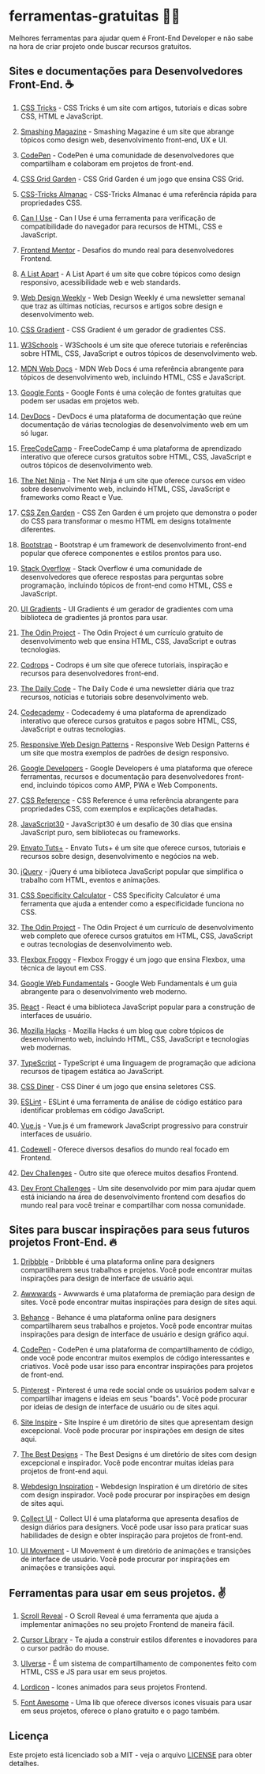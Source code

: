 # ferramentas-gratuitas 🧑‍💻
Melhores ferramentas para ajudar quem é Front-End Developer e não sabe na hora de criar projeto onde buscar recursos gratuitos.

## Sites e documentações para Desenvolvedores Front-End. ☕

1. [CSS Tricks](https://css-tricks.com/) - CSS Tricks é um site com artigos, tutoriais e dicas sobre CSS, HTML e JavaScript.

2. [Smashing Magazine](https://www.smashingmagazine.com/) - Smashing Magazine é um site que abrange tópicos como design web, desenvolvimento front-end, UX e UI.

3. [CodePen](https://codepen.io/) - CodePen é uma comunidade de desenvolvedores que compartilham e colaboram em projetos de front-end.

4. [CSS Grid Garden](https://cssgridgarden.com/) - CSS Grid Garden é um jogo que ensina CSS Grid.

5. [CSS-Tricks Almanac](https://css-tricks.com/almanac/) - CSS-Tricks Almanac é uma referência rápida para propriedades CSS.

6. [Can I Use](https://caniuse.com/) - Can I Use é uma ferramenta para verificação de compatibilidade do navegador para recursos de HTML, CSS e JavaScript.

7. [Frontend Mentor](https://www.frontendmentor.io/challenges) - Desafios do mundo real para desenvolvedores Frontend.

8. [A List Apart](https://alistapart.com/) - A List Apart é um site que cobre tópicos como design responsivo, acessibilidade web e web standards.

9. [Web Design Weekly](https://web-design-weekly.com/) - Web Design Weekly é uma newsletter semanal que traz as últimas notícias, recursos e artigos sobre design e desenvolvimento web.

10. [CSS Gradient](https://cssgradient.io/) - CSS Gradient é um gerador de gradientes CSS.

11. [W3Schools](https://www.w3schools.com/) - W3Schools é um site que oferece tutoriais e referências sobre HTML, CSS, JavaScript e outros tópicos de desenvolvimento web.

12. [MDN Web Docs](https://developer.mozilla.org/en-US/) - MDN Web Docs é uma referência abrangente para tópicos de desenvolvimento web, incluindo HTML, CSS e JavaScript.

13. [Google Fonts](https://fonts.google.com/) - Google Fonts é uma coleção de fontes gratuitas que podem ser usadas em projetos web.

14. [DevDocs](https://devdocs.io/) - DevDocs é uma plataforma de documentação que reúne documentação de várias tecnologias de desenvolvimento web em um só lugar.

15. [FreeCodeCamp](https://www.freecodecamp.org/) - FreeCodeCamp é uma plataforma de aprendizado interativo que oferece cursos gratuitos sobre HTML, CSS, JavaScript e outros tópicos de desenvolvimento web.

16. [The Net Ninja](https://www.thenetninja.co.uk/) - The Net Ninja é um site que oferece cursos em vídeo sobre desenvolvimento web, incluindo HTML, CSS, JavaScript e frameworks como React e Vue.

17. [CSS Zen Garden](http://www.csszengarden.com/) - CSS Zen Garden é um projeto que demonstra o poder do CSS para transformar o mesmo HTML em designs totalmente diferentes.

18. [Bootstrap](https://getbootstrap.com/) - Bootstrap é um framework de desenvolvimento front-end popular que oferece componentes e estilos prontos para uso.

19. [Stack Overflow](https://stackoverflow.com/) - Stack Overflow é uma comunidade de desenvolvedores que oferece respostas para perguntas sobre programação, incluindo tópicos de front-end como HTML, CSS e JavaScript.

20. [UI Gradients](https://uigradients.com/) - UI Gradients é um gerador de gradientes com uma biblioteca de gradientes já prontos para usar.

21. [The Odin Project](https://www.theodinproject.com/) - The Odin Project é um currículo gratuito de desenvolvimento web que ensina HTML, CSS, JavaScript e outras tecnologias.

22. [Codrops](https://tympanus.net/codrops/) - Codrops é um site que oferece tutoriais, inspiração e recursos para desenvolvedores front-end.

23. [The Daily Code](https://thedailycode.co.uk/) - The Daily Code é uma newsletter diária que traz recursos, notícias e tutoriais sobre desenvolvimento web.

24. [Codecademy](https://www.codecademy.com/) - Codecademy é uma plataforma de aprendizado interativo que oferece cursos gratuitos e pagos sobre HTML, CSS, JavaScript e outras tecnologias.

25. [Responsive Web Design Patterns](http://bradfrost.github.io/this-is-responsive/patterns.html) - Responsive Web Design Patterns é um site que mostra exemplos de padrões de design responsivo.

26. [Google Developers](https://developers.google.com/) - Google Developers é uma plataforma que oferece ferramentas, recursos e documentação para desenvolvedores front-end, incluindo tópicos como AMP, PWA e Web Components.

27. [CSS Reference](https://cssreference.io/) - CSS Reference é uma referência abrangente para propriedades CSS, com exemplos e explicações detalhadas.

28. [JavaScript30](https://javascript30.com/) - JavaScript30 é um desafio de 30 dias que ensina JavaScript puro, sem bibliotecas ou frameworks.

29. [Envato Tuts+](https://tutsplus.com/) - Envato Tuts+ é um site que oferece cursos, tutoriais e recursos sobre design, desenvolvimento e negócios na web.

30. [jQuery](https://jquery.com/) - jQuery é uma biblioteca JavaScript popular que simplifica o trabalho com HTML, eventos e animações.

31. [CSS Specificity Calculator](https://specificity.keegan.st/) - CSS Specificity Calculator é uma ferramenta que ajuda a entender como a especificidade funciona no CSS.

32. [The Odin Project](https://www.theodinproject.com/) - The Odin Project é um currículo de desenvolvimento web completo que oferece cursos gratuitos em HTML, CSS, JavaScript e outras tecnologias de desenvolvimento web.

33. [Flexbox Froggy](https://flexboxfroggy.com/) - Flexbox Froggy é um jogo que ensina Flexbox, uma técnica de layout em CSS.

34. [Google Web Fundamentals](https://developers.google.com/web/fundamentals) - Google Web Fundamentals é um guia abrangente para o desenvolvimento web moderno.

35. [React](https://reactjs.org/) - React é uma biblioteca JavaScript popular para a construção de interfaces de usuário.

36. [Mozilla Hacks](https://hacks.mozilla.org/) - Mozilla Hacks é um blog que cobre tópicos de desenvolvimento web, incluindo HTML, CSS, JavaScript e tecnologias web modernas.

37. [TypeScript](https://www.typescriptlang.org/) - TypeScript é uma linguagem de programação que adiciona recursos de tipagem estática ao JavaScript.

38. [CSS Diner](https://flukeout.github.io/) - CSS Diner é um jogo que ensina seletores CSS.

39. [ESLint](https://eslint.org/) - ESLint é uma ferramenta de análise de código estático para identificar problemas em código JavaScript.

40. [Vue.js](https://vuejs.org/) - Vue.js é um framework JavaScript progressivo para construir interfaces de usuário.

41. [Codewell](https://www.codewell.cc/challenges) - Oferece diversos desafios do mundo real focado em Frontend.

42. [Dev Challenges](https://devchallenges.io/) - Outro site que oferece muitos desafios Frontend. 

43. [Dev Front Challenges](https://devfrontchallenges.netlify.app/) - Um site desenvolvido por mim para ajudar quem está iniciando na área de desenvolvimento frontend com desafios do mundo real para você treinar e compartilhar com nossa comunidade.

## Sites para buscar inspirações para seus futuros projetos Front-End. 🔥

1. [Dribbble](https://dribbble.com/) - Dribbble é uma plataforma online para designers compartilharem seus trabalhos e projetos. Você pode encontrar muitas inspirações para design de interface de usuário aqui.

2. [Awwwards](https://www.awwwards.com/) - Awwwards é uma plataforma de premiação para design de sites. Você pode encontrar muitas inspirações para design de sites aqui.

3. [Behance](https://www.behance.net/) - Behance é uma plataforma online para designers compartilharem seus trabalhos e projetos. Você pode encontrar muitas inspirações para design de interface de usuário e design gráfico aqui.

4. [CodePen](https://codepen.io/) - CodePen é uma plataforma de compartilhamento de código, onde você pode encontrar muitos exemplos de código interessantes e criativos. Você pode usar isso para encontrar inspirações para projetos de front-end.

5. [Pinterest](https://www.pinterest.com/) - Pinterest é uma rede social onde os usuários podem salvar e compartilhar imagens e ideias em seus "boards". Você pode procurar por ideias de design de interface de usuário ou de sites aqui.

6. [Site Inspire](https://www.siteinspire.com/) - Site Inspire é um diretório de sites que apresentam design excepcional. Você pode procurar por inspirações em design de sites aqui.

7. [The Best Designs](https://www.thebestdesigns.com/) - The Best Designs é um diretório de sites com design excepcional e inspirador. Você pode encontrar muitas ideias para projetos de front-end aqui.

8. [Webdesign Inspiration](https://www.webdesign-inspiration.com/) - Webdesign Inspiration é um diretório de sites com design inspirador. Você pode procurar por inspirações em design de sites aqui.

9. [Collect UI](https://collectui.com/) - Collect UI é uma plataforma que apresenta desafios de design diários para designers. Você pode usar isso para praticar suas habilidades de design e obter inspiração para projetos de front-end.

10. [UI Movement](https://uimovement.com/) - UI Movement é um diretório de animações e transições de interface de usuário. Você pode procurar por inspirações em animações e transições aqui.

## Ferramentas para usar em seus projetos. ✌️

1. [Scroll Reveal](https://scrollrevealjs.org/) - O Scroll Reveal é uma ferramenta que ajuda a implementar animações no seu projeto Frontend de maneira fácil.

2. [Cursor Library](https://profyr.com/#/) - Te ajuda a construir estilos diferentes e inovadores para o cursor padrão do mouse.

3. [UIverse](https://uiverse.io/) - É um sistema de compartilhamento de componentes feito com HTML, CSS e JS para usar em seus projetos.

4. [Lordicon](https://lordicon.com/) - Icones animados para seus projetos Frontend.

5. [Font Awesome](https://fontawesome.com) - Uma lib que oferece diversos icones visuais para usar em seus projetos, oferece o plano gratuito e o pago também.

## Licença

Este projeto está licenciado sob a MIT - veja o arquivo [LICENSE](LICENSE) para obter detalhes.
